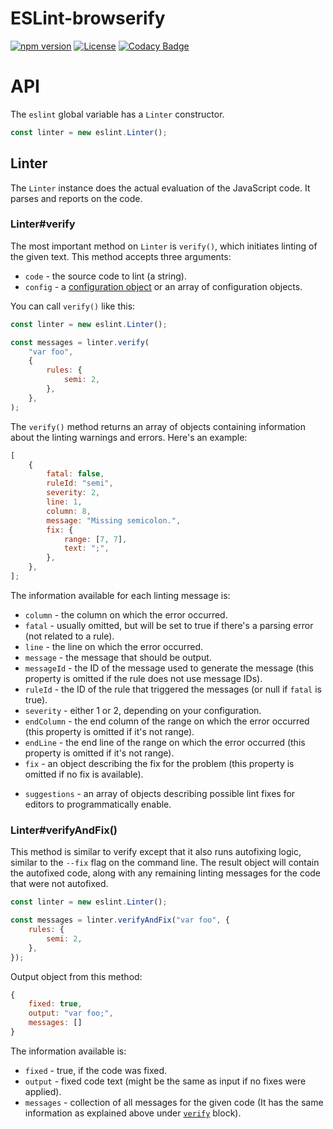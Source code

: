 # ESLint-browserify

[![npm version](https://badge.fury.io/js/@bhsd%2Feslint-browserify.svg)](https://www.npmjs.com/package/@bhsd/eslint-browserify)
[![License](https://img.shields.io/badge/License-MIT-brightgreen.svg)](LICENSE)
[![Codacy Badge](https://app.codacy.com/project/badge/Grade/f8d073568955481f9aa7acbc9484c8a6)](https://app.codacy.com/gh/bhsd-harry/eslint-browserify/dashboard)

# API

The `eslint` global variable has a `Linter` constructor.

```js
const linter = new eslint.Linter();
```

## Linter

The `Linter` instance does the actual evaluation of the JavaScript code. It parses and reports on the code.

### Linter#verify

The most important method on `Linter` is `verify()`, which initiates linting of the given text. This method accepts three arguments:

- `code` - the source code to lint (a string).
- `config` - a [configuration object](https://eslint.org/docs/v8.x/use/configure/) or an array of configuration objects.

You can call `verify()` like this:

```js
const linter = new eslint.Linter();

const messages = linter.verify(
	"var foo",
	{
		rules: {
			semi: 2,
		},
	},
);
```

The `verify()` method returns an array of objects containing information about the linting warnings and errors. Here's an example:

```js
[
	{
		fatal: false,
		ruleId: "semi",
		severity: 2,
		line: 1,
		column: 8,
		message: "Missing semicolon.",
		fix: {
			range: [7, 7],
			text: ";",
		},
	},
];
```

The information available for each linting message is:

- `column` - the column on which the error occurred.
- `fatal` - usually omitted, but will be set to true if there's a parsing error (not related to a rule).
- `line` - the line on which the error occurred.
- `message` - the message that should be output.
- `messageId` - the ID of the message used to generate the message (this property is omitted if the rule does not use message IDs).
- `ruleId` - the ID of the rule that triggered the messages (or null if `fatal` is true).
- `severity` - either 1 or 2, depending on your configuration.
- `endColumn` - the end column of the range on which the error occurred (this property is omitted if it's not range).
- `endLine` - the end line of the range on which the error occurred (this property is omitted if it's not range).
- `fix` - an object describing the fix for the problem (this property is omitted if no fix is available).
* `suggestions` - an array of objects describing possible lint fixes for editors to programmatically enable.

### Linter#verifyAndFix()

This method is similar to verify except that it also runs autofixing logic, similar to the `--fix` flag on the command line. The result object will contain the autofixed code, along with any remaining linting messages for the code that were not autofixed.

```js
const linter = new eslint.Linter();

const messages = linter.verifyAndFix("var foo", {
	rules: {
		semi: 2,
	},
});
```

Output object from this method:

```js
{
    fixed: true,
    output: "var foo;",
    messages: []
}
```

The information available is:

- `fixed` - true, if the code was fixed.
- `output` - fixed code text (might be the same as input if no fixes were applied).
- `messages` - collection of all messages for the given code (It has the same information as explained above under [`verify`](#linterverify) block).
